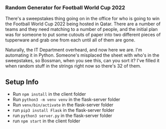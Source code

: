 ### Random Generator for Football World Cup 2022

There's a sweepstakes thing going on in the office for who is going to win the Football World Cup 2022 being hosted in Qatar. There are a number of teams and they need matching to a number of people, and the initial plan was for someone to put some cutouts of paper into two different pieces of tupperware and grab one from each until all of them are gone.

Naturally, the IT Department overheard, and now here we are. I'm automating it in Python. Someone's misplaced the sheet with who's in the sweepstakes, so Bossman, when you see this, can you sort it? I've filled it when random stuff in the strings right now so there's 32 of them.

## Setup Info

- Run `npm install` in the client folder
- Run `python3 -m venv venv` in the flask-server folder
- Run `venv/bin/activate` in the flask-server folder
- run `pip3 install Flask` in the flask-server folder
- run `python3 server.py` in the flask-server folder
- run `npm start` in the client folder